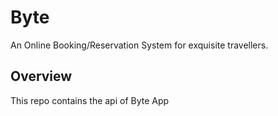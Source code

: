 # Byte

An Online Booking/Reservation System for exquisite travellers.

## Overview

This repo contains the api of Byte App
